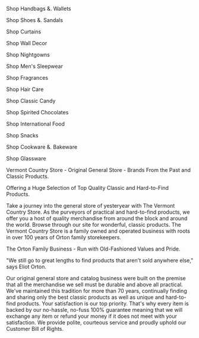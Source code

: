 Shop Handbags &. Wallets 

Shop Shoes &. Sandals 

Shop Curtains 

Shop Wall Decor 

Shop Nightgowns 

Shop Men's Sleepwear 

Shop Fragrances 

Shop Hair Care 

Shop Classic Candy 

Shop Spirited Chocolates 

Shop International Food 

Shop Snacks 

Shop Cookware &. Bakeware 

Shop Glassware 

Vermont Country Store - Original General Store - Brands From the Past and Classic Products.

Offering a Huge Selection of Top Quality Classic and Hard-to-Find Products.

Take a journey into the general store of yesteryear with The Vermont Country Store. As the purveyors of practical and hard-to-find products, we offer you a host of quality merchandise from around the block and around the world. Browse through our site for wonderful, classic products. The Vermont Country Store is a family owned and operated business with roots in over 100 years of Orton family storekeepers.

The Orton Family Business - Run with Old-Fashioned Values and Pride.

"We still go to great lengths to find products that aren't sold anywhere else," says Eliot Orton.

Our original general store and catalog business were built on the premise that all the merchandise we sell must be durable and above all practical. We've maintained this tradition for more than 70 years, continually finding and sharing only the best classic products as well as unique and hard-to-find products. Your satisfaction is our top priority. That's why every item is backed by our no-hassle, no-fuss 100% guarantee meaning that we will exchange any item or refund your money if it does not meet with your satisfaction. We provide polite, courteous service and proudly uphold our Customer Bill of Rights.